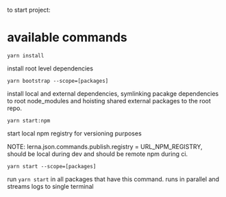 to start project:

# available commands

`yarn install`

install root level dependencies

`yarn bootstrap --scope=[packages]`

install local and external dependencies, symlinking pacakge dependencies to root node_modules and hoisting shared external packages to the root repo.

`yarn start:npm`

start local npm registry for versioning purposes

NOTE: lerna.json.commands.publish.registry = URL_NPM_REGISTRY, should be local during dev and should be remote npm during ci.

`yarn start --scope=[packages]`

run `yarn start` in all packages that have this command. runs in parallel and streams logs to single terminal
